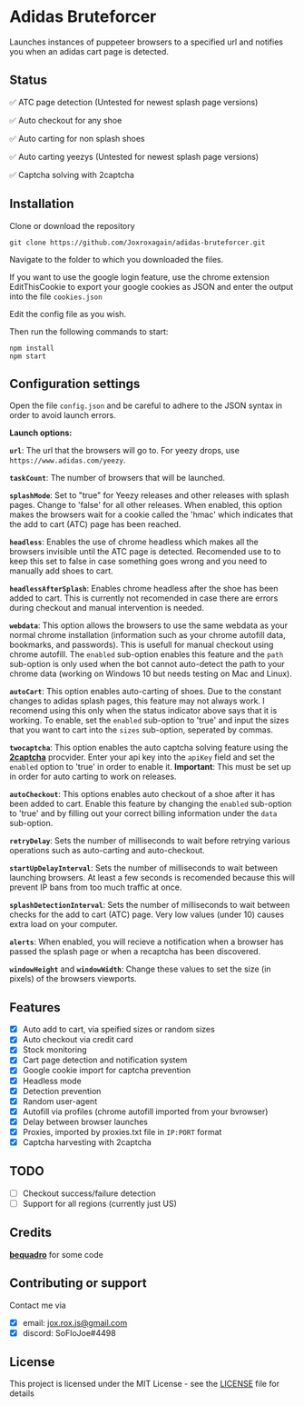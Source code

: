 # Adidas Bruteforcer

Launches instances of puppeteer browsers to a specified url and notifies you when an adidas cart page is detected.

## Status
:white_check_mark: ATC page detection (Untested for newest splash page versions) 

:white_check_mark: Auto checkout for any shoe

:white_check_mark: Auto carting for non splash shoes

:white_check_mark: Auto carting yeezys (Untested for newest splash page versions) 

:white_check_mark: Captcha solving with 2captcha


## Installation
Clone or download the repository

```
git clone https://github.com/Joxroxagain/adidas-bruteforcer.git
```
Navigate to the folder to which you downloaded the files.

If you want to use the google login feature, use the chrome extension EditThisCookie to export your google cookies as JSON and enter the output into the file ```cookies.json```

Edit the config file as you wish.

Then run the following commands to start:
```
npm install
npm start
```

## Configuration settings
Open the file ```config.json``` and be careful to adhere to the JSON syntax in order to avoid launch errors.

**Launch options:**

**```url```**: The url that the browsers will go to. For yeezy drops, use ```https://www.adidas.com/yeezy```.

**```taskCount```**: The number of browsers that will be launched.

**```splashMode```**: Set to "true" for Yeezy releases and other releases with splash pages. Change to 'false' for all other releases. When enabled, this option makes the browsers wait for a cookie called the 'hmac' which indicates that the add to cart (ATC) page has been reached.

**```headless```**: Enables the use of chrome headless which makes all the browsers invisible until the ATC page is detected. Recomended use to to keep this set to false in case something goes wrong and you need to manually add shoes to cart.

**```headlessAfterSplash```**: Enables chrome headless after the shoe has been added to cart. This is currently not recomended in case there are errors during checkout and manual intervention is needed.

**```webdata```**: This option allows the browsers to use the same webdata as your normal chrome installation (information such as your chrome autofill data, bookmarks, and passwords). This is usefull for manual checkout using chrome autofill. The ```enabled``` sub-option enables this feature and the ```path``` sub-option is only used when the bot cannot auto-detect the path to your chrome data (working on Windows 10 but needs testing on Mac and Linux).

**```autoCart```**: This option enables auto-carting of shoes. Due to the constant changes to adidas splash pages, this feature may not always work. I recomend using this only when the status indicator above says that it is working. To enable, set the ```enabled``` sub-option to 'true' and input the sizes that you want to cart into the ```sizes``` sub-option, seperated by commas. 

**```twocaptcha```**: This option enables the auto captcha solving feature using the [<b>2captcha</b>](https://2captcha.com/enterpage) procvider. Enter your api key into the ```apiKey``` field and set the ```enabled``` option to 'true' in order to enable it. **Important**: This must be set up in order for auto carting to work on releases.

**```autoCheckout```**: This options enables auto checkout of a shoe after it has been added to cart. Enable this feature by changing the ```enabled``` sub-option to 'true' and by filling out your correct billing information under the ```data``` sub-option.

**```retryDelay```**: Sets the number of milliseconds to wait before retrying various operations such as auto-carting and auto-checkout.

**```startUpDelayInterval```**: Sets the number of milliseconds to wait between launching browsers. At least a few seconds is recomended because this will prevent IP bans from too much traffic at once.

**```splashDetectionInterval```**: Sets the number of milliseconds to wait between checks for the add to cart (ATC) page. Very low values (under 10) causes extra load on your computer.

**```alerts```**: When enabled, you will recieve a notification when a browser has passed the splash page or when a recaptcha has been discovered.

**```windowHeight```** and **```windowWidth```**: Change these values to set the size (in pixels) of the browsers viewports. 

## Features
- [x] Auto add to cart, via speified sizes or random sizes
- [x] Auto checkout via credit card
- [x] Stock monitoring
- [x] Cart page detection and notification system
- [x] Google cookie import for captcha prevention
- [x] Headless mode
- [x] Detection prevention
- [x] Random user-agent
- [x] Autofill via profiles (chrome autofill imported from your bvrowser)
- [x] Delay between browser launches
- [x] Proxies, imported by proxies.txt file in `IP:PORT` format
- [x] Captcha harvesting with 2captcha

## TODO 
- [ ] Checkout success/failure detection
- [ ] Support for all regions (currently just US)

## Credits
[<b>bequadro</b>](https://github.com/bequadro/kju) for some code

## Contributing or support
Contact me via 
- [x] email: jox.rox.js@gmail.com
- [x] discord: SoFloJoe#4498

## License
This project is licensed under the MIT License - see the [LICENSE](LICENSE) file for details
